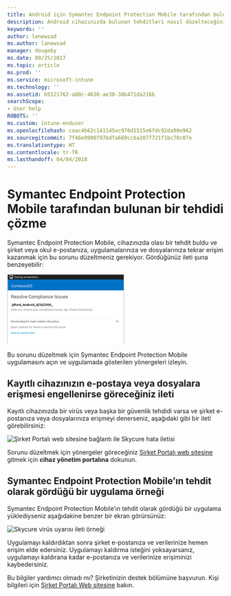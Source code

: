 ```yaml
---
title: Android için Symantec Endpoint Protection Mobile tarafından bulunan tehditleri çözme | Microsoft Docs
description: Android cihazınızda bulunan tehditleri nasıl düzelteceğinizi öğrenin.
keywords: ''
author: lenewsad
ms.author: lanewsad
manager: dougeby
ms.date: 09/25/2017
ms.topic: article
ms.prod: ''
ms.service: microsoft-intune
ms.technology: ''
ms.assetid: b5521762-a80c-4630-ae30-38b471da216b
searchScope:
- User help
ROBOTS: ''
ms.custom: intune-enduser
ms.openlocfilehash: caac4b62c141145ac976d1515e6fdc92da90e962
ms.sourcegitcommit: 7f46e9990797bdfa669ccba2077721f1bc70c07e
ms.translationtype: HT
ms.contentlocale: tr-TR
ms.lasthandoff: 04/04/2018
---
```

# <a name="resolve-a-threat-found-by-symantec-endpoint-protection-mobile"></a>Symantec Endpoint Protection Mobile tarafından bulunan bir tehdidi çözme

Symantec Endpoint Protection Mobile, cihazınızda olası bir tehdit buldu ve şirket veya okul e-postanıza, uygulamalarınıza ve dosyalarınıza tekrar erişim kazanmak için bu sorunu düzeltmeniz gerekiyor. Gördüğünüz ileti şuna benzeyebilir:

![Skycure cihazınızda bir tehdit buldu](./media/lookout-threat-found-android.png)

Bu sorunu düzeltmek için Symantec Endpoint Protection Mobile uygulamasını açın ve uygulamada gösterilen yönergeleri izleyin.

## <a name="what-you-might-see-if-your-enrolled-device-is-blocked-from-accessing-email-or-files"></a>Kayıtlı cihazınızın e-postaya veya dosyalara erişmesi engellenirse göreceğiniz ileti

Kayıtlı cihazınızda bir virüs veya başka bir güvenlik tehdidi varsa ve şirket e-postanıza veya dosyalarınıza erişmeyi denerseniz, aşağıdaki gibi bir ileti görebilirsiniz:

![Şirket Portalı web sitesine bağlantı ile Skycure hata iletisi](./media/skycure-list-of-potential-issues-android.png)

Sorunu düzeltmek için yönergeler göreceğiniz [Şirket Portalı web sitesine](https://portal.manage.microsoft.com#HelpDeskDialog) gitmek için **cihaz yönetim portalına** dokunun.

## <a name="example-of-an-app-that-symantec-endpoint-protection-mobile-sees-as-a-threat"></a>Symantec Endpoint Protection Mobile’ın tehdit olarak gördüğü bir uygulama örneği

Symantec Endpoint Protection Mobile’ın tehdit olarak gördüğü bir uygulama yüklediyseniz aşağıdakine benzer bir ekran görürsünüz:

![Skycure virüs uyarısı ileti örneği](./media/skycure-virus-alert-android.png)

Uygulamayı kaldırdıktan sonra şirket e-postanıza ve verilerinize hemen erişim elde edersiniz. Uygulamayı kaldırma isteğini yoksayarsanız, uygulamayı kaldırana kadar e-postanıza ve verilerinize erişiminizi kaybedersiniz.

Bu bilgiler yardımcı olmadı mı? Şirketinizin destek bölümüne başvurun. Kişi bilgileri için [Şirket Portalı Web sitesine](https://portal.manage.microsoft.com#HelpDeskDialog) bakın.

